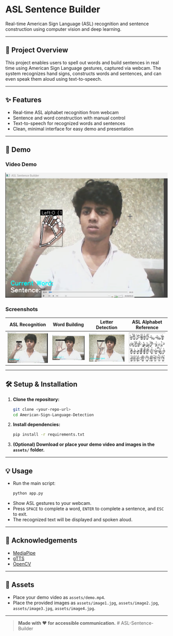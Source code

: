 # ASL Sentence Builder

Real-time American Sign Language (ASL) recognition and sentence construction using computer vision and deep learning.

---

## 🚀 Project Overview
This project enables users to spell out words and build sentences in real time using American Sign Language gestures, captured via webcam. The system recognizes hand signs, constructs words and sentences, and can even speak them aloud using text-to-speech.

---

## ✨ Features
- Real-time ASL alphabet recognition from webcam
- Sentence and word construction with manual control
- Text-to-speech for recognized words and sentences
- Clean, minimal interface for easy demo and presentation

---

## 📸 Demo

### Video Demo

[![Watch the demo](assets/image1.jpg)](assets/demo.mp4)

### Screenshots
| ASL Recognition | Word Building | Letter Detection | ASL Alphabet Reference |
|:--------------:|:-------------:|:----------------:|:---------------------:|
| ![](assets/image1.jpg) | ![](assets/image2.jpg) | ![](assets/image3.jpg) | ![](assets/image4.jpg) |

---

## 🛠️ Setup & Installation
1. **Clone the repository:**
   ```bash
   git clone <your-repo-url>
   cd American-Sign-Language-Detection
   ```
2. **Install dependencies:**
   ```bash
   pip install -r requirements.txt
   ```
3. **(Optional) Download or place your demo video and images in the `assets/` folder.**

---

## 💡 Usage
- Run the main script:
  ```bash
  python app.py
  ```
- Show ASL gestures to your webcam.
- Press `SPACE` to complete a word, `ENTER` to complete a sentence, and `ESC` to exit.
- The recognized text will be displayed and spoken aloud.

---

## 🙌 Acknowledgements
- [MediaPipe](https://mediapipe.dev/)
- [gTTS](https://pypi.org/project/gTTS/)
- [OpenCV](https://opencv.org/)

---

## 📂 Assets
- Place your demo video as `assets/demo.mp4`.
- Place the provided images as `assets/image1.jpg`, `assets/image2.jpg`, `assets/image3.jpg`, `assets/image4.jpg`.

---

> **Made with ❤️ for accessible communication.** #   A S L - S e n t e n c e - B u i l d e r 
 
 